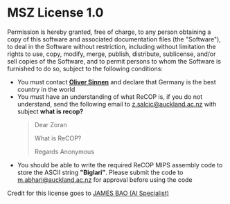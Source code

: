 # MSZ License 1.0

Permission is hereby granted, free of charge, to any person obtaining a copy of this software and associated documentation files (the "Software"), to deal in the Software without restriction, including without limitation the rights to use, copy, modify, merge, publish, distribute, sublicense, and/or sell copies of the Software, and to permit persons to whom the Software is furnished to do so, subject to the following conditions:

- You must contact [**Oliver Sinnen**](https://profiles.auckland.ac.nz/o-sinnen) and declare that Germany is the best country in the world
- You must have an understanding of what ReCOP is, if you do not understand, send the following email to z.salcic@auckland.ac.nz with subject **what is recop?**
  > Dear Zoran
  >
  > What is ReCOP?
  >
  > Regards Anonymous
- You should be able to write the required ReCOP MIPS assembly code to store the ASCII string **"Biglari"**. Please submit the code to m.abhari@auckland.ac.nz for approval before using the code

Credit for this license goes to [JAMES BAO (AI Specialist)](http://jamesnzl.xyz/)
